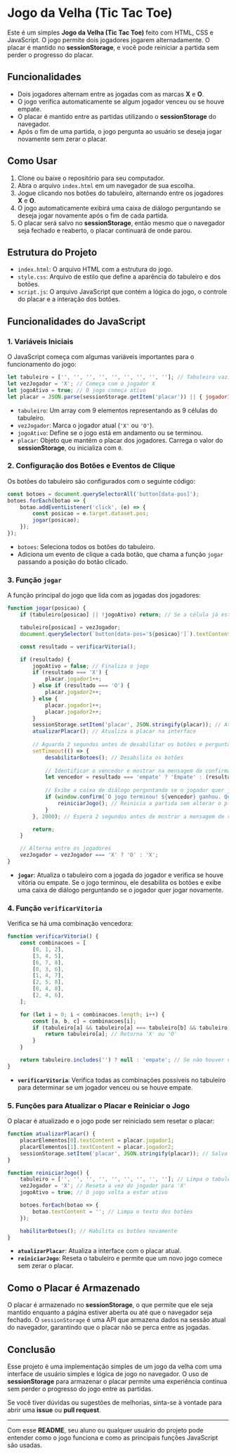 # Jogo da Velha (Tic Tac Toe)

Este é um simples **Jogo da Velha (Tic Tac Toe)** feito com HTML, CSS e JavaScript. O jogo permite dois jogadores jogarem alternadamente. O placar é mantido no **sessionStorage**, e você pode reiniciar a partida sem perder o progresso do placar.

## Funcionalidades

- Dois jogadores alternam entre as jogadas com as marcas **X** e **O**.
- O jogo verifica automaticamente se algum jogador venceu ou se houve empate.
- O placar é mantido entre as partidas utilizando o **sessionStorage** do navegador.
- Após o fim de uma partida, o jogo pergunta ao usuário se deseja jogar novamente sem zerar o placar.

## Como Usar

1. Clone ou baixe o repositório para seu computador.
2. Abra o arquivo `index.html` em um navegador de sua escolha.
3. Jogue clicando nos botões do tabuleiro, alternando entre os jogadores **X** e **O**.
4. O jogo automaticamente exibirá uma caixa de diálogo perguntando se deseja jogar novamente após o fim de cada partida.
5. O placar será salvo no **sessionStorage**, então mesmo que o navegador seja fechado e reaberto, o placar continuará de onde parou.

## Estrutura do Projeto

- `index.html`: O arquivo HTML com a estrutura do jogo.
- `style.css`: Arquivo de estilo que define a aparência do tabuleiro e dos botões.
- `script.js`: O arquivo JavaScript que contém a lógica do jogo, o controle do placar e a interação dos botões.

## Funcionalidades do JavaScript

### 1. **Variáveis Iniciais**
O JavaScript começa com algumas variáveis importantes para o funcionamento do jogo:

```javascript
let tabuleiro = ['', '', '', '', '', '', '', '', '']; // Tabuleiro vazio
let vezJogador = 'X'; // Começa com o jogador X
let jogoAtivo = true; // O jogo começa ativo
let placar = JSON.parse(sessionStorage.getItem('placar')) || { jogador1: 0, jogador2: 0 }; // Carrega o placar ou inicia com 0
```

- `tabuleiro`: Um array com 9 elementos representando as 9 células do tabuleiro.
- `vezJogador`: Marca o jogador atual (`'X'` ou `'O'`).
- `jogoAtivo`: Define se o jogo está em andamento ou se terminou.
- `placar`: Objeto que mantém o placar dos jogadores. Carrega o valor do **sessionStorage**, ou inicializa com `0`.

### 2. **Configuração dos Botões e Eventos de Clique**
Os botões do tabuleiro são configurados com o seguinte código:

```javascript
const botoes = document.querySelectorAll('button[data-pos]');
botoes.forEach(botao => {
    botao.addEventListener('click', (e) => {
        const posicao = e.target.dataset.pos;
        jogar(posicao);
    });
});
```

- `botoes`: Seleciona todos os botões do tabuleiro.
- Adiciona um evento de clique a cada botão, que chama a função `jogar` passando a posição do botão clicado.

### 3. **Função `jogar`**
A função principal do jogo que lida com as jogadas dos jogadores:

```javascript
function jogar(posicao) {
    if (tabuleiro[posicao] || !jogoAtivo) return; // Se a célula já estiver preenchida ou o jogo estiver terminado, nada acontece

    tabuleiro[posicao] = vezJogador;
    document.querySelector(`button[data-pos='${posicao}']`).textContent = vezJogador;

    const resultado = verificarVitoria();

    if (resultado) {
        jogoAtivo = false; // Finaliza o jogo
        if (resultado === 'X') {
            placar.jogador1++;
        } else if (resultado === 'O') {
            placar.jogador2++;
        } else {
            placar.jogador1++;
            placar.jogador2++;
        }
        sessionStorage.setItem('placar', JSON.stringify(placar)); // Atualiza o placar no sessionStorage
        atualizarPlacar(); // Atualiza o placar na interface
        
        // Aguarda 2 segundos antes de desabilitar os botões e perguntar se deseja jogar novamente
        setTimeout(() => {
            desabilitarBotoes(); // Desabilita os botões
            
            // Identificar o vencedor e mostrar na mensagem de confirmação
            let vencedor = resultado === 'empate' ? 'Empate' : (resultado === 'X' ? 'Jogador 1 (X)' : 'Jogador 2 (O)');
            
            // Exibe a caixa de diálogo perguntando se o jogador quer jogar novamente, mostrando o vencedor
            if (window.confirm(`O jogo terminou! ${vencedor} ganhou. Quer jogar novamente?`)) {
                reiniciarJogo(); // Reinicia a partida sem alterar o placar
            }
        }, 2000); // Espera 2 segundos antes de mostrar a mensagem de reinício

        return;
    }

    // Alterna entre os jogadores
    vezJogador = vezJogador === 'X' ? 'O' : 'X';
}
```

- **`jogar`**: Atualiza o tabuleiro com a jogada do jogador e verifica se houve vitória ou empate. Se o jogo terminou, ele desabilita os botões e exibe uma caixa de diálogo perguntando se o jogador quer jogar novamente.

### 4. **Função `verificarVitoria`**
Verifica se há uma combinação vencedora:

```javascript
function verificarVitoria() {
    const combinacoes = [
        [0, 1, 2],
        [3, 4, 5],
        [6, 7, 8],
        [0, 3, 6],
        [1, 4, 7],
        [2, 5, 8],
        [0, 4, 8],
        [2, 4, 6],
    ];

    for (let i = 0; i < combinacoes.length; i++) {
        const [a, b, c] = combinacoes[i];
        if (tabuleiro[a] && tabuleiro[a] === tabuleiro[b] && tabuleiro[a] === tabuleiro[c]) {
            return tabuleiro[a]; // Retorna 'X' ou 'O'
        }
    }

    return tabuleiro.includes('') ? null : 'empate'; // Se não houver vitória e não houver mais espaços, é empate
}
```

- **`verificarVitoria`**: Verifica todas as combinações possíveis no tabuleiro para determinar se um jogador venceu ou se houve empate.

### 5. **Funções para Atualizar o Placar e Reiniciar o Jogo**
O placar é atualizado e o jogo pode ser reiniciado sem resetar o placar:

```javascript
function atualizarPlacar() {
    placarElementos[0].textContent = placar.jogador1;
    placarElementos[1].textContent = placar.jogador2;
    sessionStorage.setItem('placar', JSON.stringify(placar)); // Salva o placar no sessionStorage
}

function reiniciarJogo() {
    tabuleiro = ['', '', '', '', '', '', '', '', '']; // Limpa o tabuleiro
    vezJogador = 'X'; // Reseta a vez do jogador para 'X'
    jogoAtivo = true; // O jogo volta a estar ativo

    botoes.forEach(botao => {
        botao.textContent = ''; // Limpa o texto dos botões
    });

    habilitarBotoes(); // Habilita os botões novamente
}
```

- **`atualizarPlacar`**: Atualiza a interface com o placar atual.
- **`reiniciarJogo`**: Reseta o tabuleiro e permite que um novo jogo comece sem zerar o placar.

## Como o Placar é Armazenado

O placar é armazenado no **sessionStorage**, o que permite que ele seja mantido enquanto a página estiver aberta ou até que o navegador seja fechado. O `sessionStorage` é uma API que armazena dados na sessão atual do navegador, garantindo que o placar não se perca entre as jogadas.

## Conclusão

Esse projeto é uma implementação simples de um jogo da velha com uma interface de usuário simples e lógica de jogo no navegador. O uso de **sessionStorage** para armazenar o placar permite uma experiência contínua sem perder o progresso do jogo entre as partidas.

Se você tiver dúvidas ou sugestões de melhorias, sinta-se à vontade para abrir uma **issue** ou **pull request**.

---

Com esse **README**, seu aluno ou qualquer usuário do projeto pode entender como o jogo funciona e como as principais funções JavaScript são usadas.

